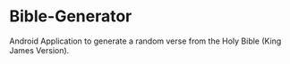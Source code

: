 # Bible-Generator
Android Application to generate a random verse from the Holy Bible (King James Version).
